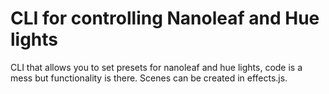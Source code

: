 # CLI for controlling Nanoleaf and Hue lights

CLI that allows you to set presets for nanoleaf and hue lights, code is a mess but functionality is there. Scenes can be created in effects.js.
